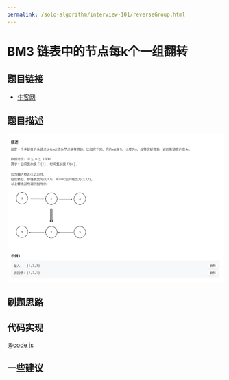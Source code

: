 ```yaml
---
permalink: /solo-algorithm/interview-101/reverseGroup.html
---
```

# BM3 链表中的节点每k个一组翻转

## 题目链接

- [牛客网](https://www.nowcoder.com/practice/75e878df47f24fdc9dc3e400ec6058ca)

## 题目描述

![反转链表.png](../images/reverseList.png)

## 刷题思路

## 代码实现

@[code js](@algorithm/interview-101/reverseGroup.js)

## 一些建议
